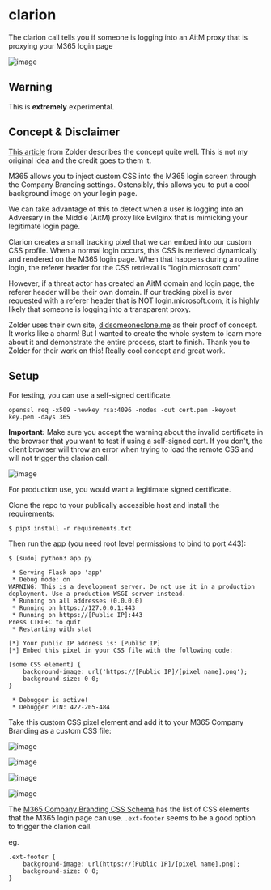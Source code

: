 # clarion
The clarion call tells you if someone is logging into an AitM proxy that is proxying your M365 login page

![image](https://github.com/HuskyHacks/clarion/assets/57866415/74121313-26eb-4521-8a8d-34da3d8693c2)

## Warning
This is **extremely** experimental.

## Concept & Disclaimer
[This article](https://zolder.io/using-honeytokens-to-detect-aitm-phishing-attacks-on-your-microsoft-365-tenant/) from Zolder describes the concept quite well. This is not my original idea and the credit goes to them it.

M365 allows you to inject custom CSS into the M365 login screen through the Company Branding settings. Ostensibly, this allows you to put a cool background image on your login page.

We can take advantage of this to detect when a user is logging into an Adversary in the Middle (AitM) proxy like Evilginx that is mimicking your legitimate login page.

Clarion creates a small tracking pixel that we can embed into our custom CSS profile. When a normal login occurs, this CSS is retrieved dynamically and rendered on the M365 login page. When that happens during a routine login, the referer header for the CSS retrieval is "login.microsoft.com"

However, if a threat actor has created an AitM domain and login page, the referer header will be their own domain. If our tracking pixel is ever requested with a referer header that is NOT login.microsoft.com, it is highly likely that someone is logging into a transparent proxy.

Zolder uses their own site, [didsomeoneclone.me](https://didsomeoneclone.me/) as their proof of concept. It works like a charm! But I wanted to create the whole system to learn more about it and demonstrate the entire process, start to finish. Thank you to Zolder for their work on this! Really cool concept and great work.
 
## Setup
For testing, you can use a self-signed certificate. 

```
openssl req -x509 -newkey rsa:4096 -nodes -out cert.pem -keyout key.pem -days 365
```

**Important:** Make sure you accept the warning about the invalid certificate in the browser that you want to test if using a self-signed cert. If you don't, the client browser will throw an error when trying to load the remote CSS and will not trigger the clarion call.

![image](https://github.com/HuskyHacks/clarion/assets/57866415/2d66f9aa-09c5-4d15-974e-3f71e2ddcf50)

For production use, you would want a legitimate signed certificate.

Clone the repo to your publically accessible host and install the requirements:

```
$ pip3 install -r requirements.txt
```

Then run the app (you need root level permissions to bind to port 443):

```
$ [sudo] python3 app.py

 * Serving Flask app 'app'
 * Debug mode: on
WARNING: This is a development server. Do not use it in a production deployment. Use a production WSGI server instead.
 * Running on all addresses (0.0.0.0)
 * Running on https://127.0.0.1:443
 * Running on https://[Public IP]:443
Press CTRL+C to quit
 * Restarting with stat

[*] Your public IP address is: [Public IP]
[*] Embed this pixel in your CSS file with the following code:

[some CSS element] {
    background-image: url('https://[Public IP]/[pixel name].png');
    background-size: 0 0;
}

 * Debugger is active!
 * Debugger PIN: 422-205-484
```

Take this custom CSS pixel element and add it to your M365 Company Branding as a custom CSS file:

![image](https://github.com/HuskyHacks/clarion/assets/57866415/c94192ed-6b73-43ea-a158-ca34b69f91e2)

![image](https://github.com/HuskyHacks/clarion/assets/57866415/bc24d94b-14d4-4dde-a668-09bf8482d811)

![image](https://github.com/HuskyHacks/clarion/assets/57866415/f3401d09-1bfc-4154-9971-59b07523d44e)

![image](https://github.com/HuskyHacks/clarion/assets/57866415/f9234950-9353-41d1-8b44-9b23abe69095)

The [M365 Company Branding CSS Schema](https://learn.microsoft.com/en-us/entra/fundamentals/reference-company-branding-css-template) has the list of CSS elements that the M365 login page can use. `.ext-footer` seems to be a good option to trigger the clarion call.

eg. 
```
.ext-footer {
    background-image: url(https://[Public IP]/[pixel name].png);
    background-size: 0 0;
}
